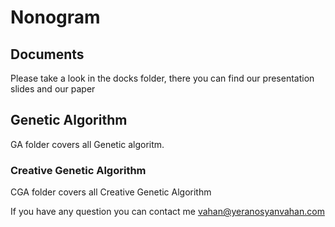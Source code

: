 # Nonogram
## Documents
Please take a look in the docks folder, there you can find our presentation slides and our paper
## Genetic Algorithm
GA folder covers all Genetic algoritm.

### Creative Genetic Algorithm
CGA folder covers all Creative Genetic Algorithm 




If you have any question you can contact me vahan@yeranosyanvahan.com

